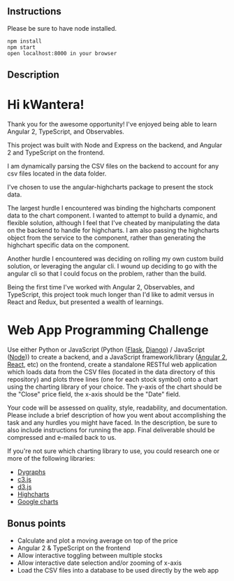 ## Instructions
Please be sure to have node installed.

```
npm install
npm start
open localhost:8000 in your browser
```

## Description

# Hi kWantera!
Thank you for the awesome opportunity! I've enjoyed being able to learn Angular 2, TypeScript, and Observables.

This project was built with Node and Express on the backend, and Angular 2 and TypeScript on the frontend.

I am dynamically parsing the CSV files on the backend to account for any csv files located in the data folder.

I've chosen to use the angular-highcharts package to present the stock data.

The largest hurdle I encountered was binding the highcharts component data to the chart component.
I wanted to attempt to build a dynamic, and flexible solution, although I feel that I've cheated by manipulating the data on the backend to handle for highcharts.
I am also passing the highcharts object from the service to the component, rather than generating the highchart specific data on the component.

Another hurdle I encountered was deciding on rolling my own custom build solution, or leveraging the angular cli.
I wound up deciding to go with the angular cli so that I could focus on the problem, rather than the build.

Being the first time I've worked with Angular 2, Observables, and TypeScript, this project took much longer than I'd like to admit versus in React and Redux, but presented a wealth of learnings.

Web App Programming Challenge
=============================

Use either Python or JavaScript (Python ([Flask](http://flask.pocoo.org), [Django](http://djangoproject.com)) / JavaScript ([Node](https://nodejs.org/))) to create a backend, and a JavaScript framework/library ([Angular 2](https://angular.io/), [React](https://facebook.github.io/react/), etc) on the frontend, create a standalone RESTful web application which loads data from the CSV files (located in the data directory of this repository) and plots three lines (one for each stock symbol) onto a chart using the charting library of your choice. The y-axis of the chart should be the "Close" price field, the x-axis should be the "Date" field.

Your code will be assessed on quality, style, readability, and documentation. Please include a brief description of how you went about accomplishing the task and any hurdles you might have faced. In the description, be sure to also include instructions for running the app. Final deliverable should be compressed and e-mailed back to us.

If you're not sure which charting library to use, you could research one or more of the following libraries:

- [Dygraphs](http://dygraphs.com)
- [c3.js](http://c3js.org)
- [d3.js](http://d3js.org)
- [Highcharts](http://www.highcharts.com/)
- [Google charts](https://developers.google.com/chart)

Bonus points
------------
- Calculate and plot a moving average on top of the price
- Angular 2 & TypeScript on the frontend
- Allow interactive toggling between multiple stocks
- Allow interactive date selection and/or zooming of x-axis
- Load the CSV files into a database to be used directly by the web app
